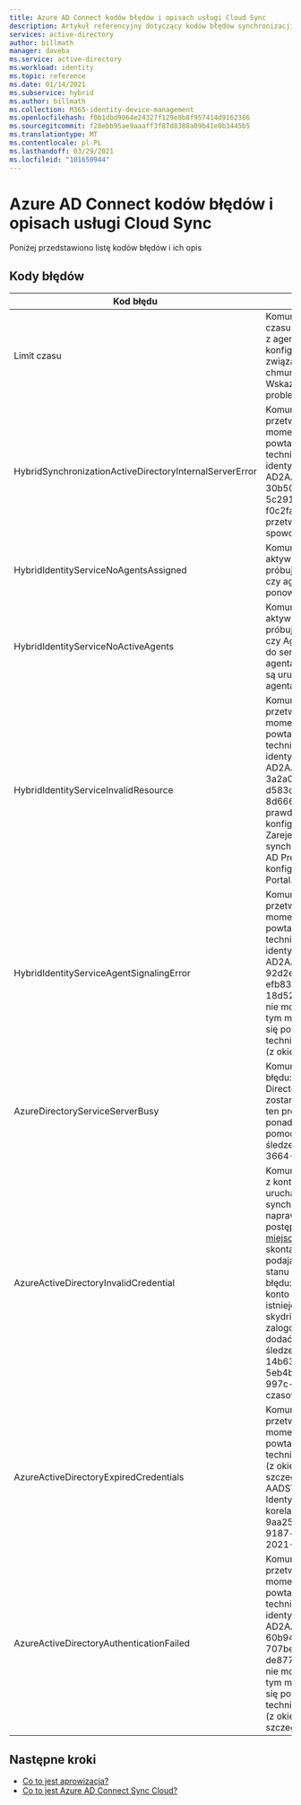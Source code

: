 ```yaml
---
title: Azure AD Connect kodów błędów i opisach usługi Cloud Sync
description: Artykuł referencyjny dotyczący kodów błędów synchronizacji w chmurze
services: active-directory
author: billmath
manager: daveba
ms.service: active-directory
ms.workload: identity
ms.topic: reference
ms.date: 01/14/2021
ms.subservice: hybrid
ms.author: billmath
ms.collection: M365-identity-device-management
ms.openlocfilehash: f0b1dbd9064e24327f129e8b8f957414d9162386
ms.sourcegitcommit: f28ebb95ae9aaaff3f87d8388a09b41e0b3445b5
ms.translationtype: MT
ms.contentlocale: pl-PL
ms.lasthandoff: 03/29/2021
ms.locfileid: "101650944"
---
```

# <a name="azure-ad-connect-cloud-sync-error-codes-and-descriptions"></a>Azure AD Connect kodów błędów i opisach usługi Cloud Sync
Poniżej przedstawiono listę kodów błędów i ich opis


## <a name="error-codes"></a>Kody błędów

|Kod błędu|Szczegóły|Scenariusz|Rozwiązanie|
|-----|-----|-----|-----|
|Limit czasu|Komunikat o błędzie: wykryto błąd limitu czasu żądania podczas kontaktowania się z agentem lokalnym i synchronizowania konfiguracji. Dodatkowe problemy związane z agentem synchronizacji w chmurze można znaleźć w temacie Wskazówki dotyczące rozwiązywania problemów.|Upłynął limit czasu żądania. Bieżąca wartość limitu czasu to 10 minut.|Zobacz nasze [wskazówki dotyczące rozwiązywania problemów](how-to-troubleshoot.md)|
|HybridSynchronizationActiveDirectoryInternalServerError|Komunikat o błędzie: nie można przetworzyć tego żądania w tym momencie. Jeśli ten problem będzie się powtarzać, skontaktuj się z pomocą techniczną i podaj następujący identyfikator zadania: AD2AADProvisioning. 30b500eaf9c643b2b78804e80c1421fe. 5c291d3c-d29f-4570-9d6b-f0c2fa3d5926. Dodatkowe szczegóły: przetwarzanie żądania HTTP spowodowało wyjątek. |Nie można przetworzyć parametrów odebranych w żądaniu Standard scim do żądania wyszukiwania.|Aby uzyskać szczegółowe informacje, sprawdź odpowiedź HTTP zwróconą przez właściwość "Response" tego wyjątku.|
|HybridIdentityServiceNoAgentsAssigned|Komunikat o błędzie: nie można odnaleźć aktywnego agenta dla domeny, którą próbujesz zsynchronizować. Sprawdź, czy agenci zostali usunięci. Jeśli tak, ponownie zainstaluj agenta ponownie.|Brak uruchomionych agentów. Prawdopodobnie agenci zostali usunięci. Zarejestruj nowego agenta.|"W tym przypadku nie będzie widoczny żaden Agent przypisany do domeny w portalu.|
|HybridIdentityServiceNoActiveAgents|Komunikat o błędzie: nie można odnaleźć aktywnego agenta dla domeny, którą próbujesz zsynchronizować. Sprawdź, czy Agent jest uruchomiony, przechodząc do serwera, na którym zainstalowano agenta, i sprawdź, czy w obszarze usługi są uruchomione "Microsoft Azure AD agenta synchronizacji w chmurze".|"Agenci nie nasłuchują punktu końcowego ServiceBus. [Agent znajduje się za zaporą, która nie zezwala na połączenia z usługą Service Bus](../../active-directory/manage-apps/application-proxy-configure-connectors-with-proxy-servers.md#use-the-outbound-proxy-server)|
|HybridIdentityServiceInvalidResource|Komunikat o błędzie: nie można przetworzyć tego żądania w tym momencie. Jeśli ten problem będzie się powtarzać, skontaktuj się z pomocą techniczną i podaj następujący identyfikator zadania: AD2AADProvisioning. 3a2a0d8418f34f54a03da5b70b1f7b0c. d583d090-9cd3-4d0a-aee6-8d666658c3e9. Dodatkowe szczegóły: prawdopodobnie wystąpił problem z konfiguracją synchronizacji z chmurą. Zarejestruj ponownie agenta synchronizacji chmury w domenie usługi AD Premium i uruchom ponownie konfigurację z poziomu witryny Azure Portal.|Nazwa zasobu musi być ustawiona tak, aby wiedział, z którym agentem skontaktował się.|Zarejestruj ponownie agenta synchronizacji chmury w domenie usługi AD Premium i uruchom ponownie konfigurację z poziomu witryny Azure Portal.|
|HybridIdentityServiceAgentSignalingError|Komunikat o błędzie: nie można przetworzyć tego żądania w tym momencie. Jeśli ten problem będzie się powtarzać, skontaktuj się z pomocą techniczną i podaj następujący identyfikator zadania: AD2AADProvisioning. 92d2e8750f37407fa2301c9e52ad7e9b. efb835ef-62e8-42e3-B495-18d5272eb3f9. Dodatkowe szczegóły: nie można przetworzyć tego żądania w tym momencie. Jeśli ten problem będzie się powtarzać, skontaktuj się z pomocą techniczną, podając identyfikator zadania (z okienka stanu konfiguracji).|Service Bus nie może wysłać komunikatu do agenta. Może to być awaria usługi Service Bus lub Agent nie odpowiada.|Jeśli ten problem będzie się powtarzać, skontaktuj się z pomocą techniczną, podając identyfikator zadania (z okienka stanu konfiguracji).|
|AzureDirectoryServiceServerBusy|Komunikat o błędzie: Wystąpił błąd. Kod błędu: 81. Opis błędu: Azure Active Directory jest obecnie zajęty. Ta operacja zostanie ponowiona automatycznie. Jeśli ten problem będzie się powtarzał przez ponad 24 godziny, skontaktuj się z pomocą techniczną. Identyfikator śledzenia: Nazwa serwera 8a4ab3b5-3664-4278-ab64-9cff37fd3f4f:|Azure Active Directory jest obecnie zajęta.|Jeśli ten problem będzie się powtarzał przez ponad 24 godziny, skontaktuj się z pomocą techniczną.|
|AzureActiveDirectoryInvalidCredential|Komunikat o błędzie: znaleziono problem z kontem usługi używanym do uruchamiania Azure AD Connect synchronizacji w chmurze. Możesz naprawić konto usługi w chmurze, postępując zgodnie z instrukcjami w [tym miejscu](./how-to-troubleshoot.md). Jeśli błąd będzie się powtarzać, skontaktuj się z pomocą techniczną, podając identyfikator zadania (z okienka stanu konfiguracji). Dodatkowe szczegóły błędu: CredentialsInvalid AADSTS50034: konto użytkownika {EmailHidden} nie istnieje w katalogu skydrive365.onmicrosoft.com. Aby zalogować się do tej aplikacji, należy dodać konto do katalogu. Identyfikator śledzenia: identyfikator korelacji 14b63033-3bc9-4bd4-b871-5eb4b3500200:57d93ed1-be4d-483c-997c-a3b6f03deb00 sygnatura czasowa: 2021-01-12 21:08:29Z |Ten błąd jest zgłaszany, gdy konto usługi synchronizacji ADToAADSyncServiceAccount nie istnieje w dzierżawie. Może to być spowodowane przypadkowym usunięciem konta.|Użyj [Repair-AADCloudSyncToolsAccount](reference-powershell.md#repair-aadcloudsynctoolsaccount) , aby naprawić konto usługi.|
|AzureActiveDirectoryExpiredCredentials|Komunikat o błędzie: nie można przetworzyć tego żądania w tym momencie. Jeśli ten problem będzie się powtarzać, skontaktuj się z pomocą techniczną, podając identyfikator zadania (z okienka stanu konfiguracji). Dodatkowe szczegóły błędu: CredentialsExpired AADSTS50055: hasło wygasło. Identyfikator śledzenia: identyfikator korelacji 989b1841-dbe5-49c9-ab6c-9aa25f7b0e00:1c69b196-1c3a-4381-9187-c84747807155 timestamp: 2021-01-12 20:59:31Z | Kod stanu odpowiedzi nie wskazuje sukcesu: 401 (Brak autoryzacji).|Poświadczenia konta usługi AAD Sync wygasły.|Możesz naprawić konto usługi w chmurze, postępując zgodnie z instrukcjami w https://go.microsoft.com/fwlink/?linkid=2150988 . Jeśli błąd będzie się powtarzać, skontaktuj się z pomocą techniczną, podając identyfikator zadania (z okienka stanu konfiguracji).  Dodatkowe szczegóły błędu: poświadczenia dzierżawy Azure Active Directory administracyjnych zostały wymienione dla tokenu OAuth, który wygasł. "|
|AzureActiveDirectoryAuthenticationFailed|Komunikat o błędzie: nie można przetworzyć tego żądania w tym momencie. Jeśli ten problem będzie się powtarzać, skontaktuj się z pomocą techniczną i podaj następujący identyfikator zadania: AD2AADProvisioning. 60b943e88f234db2b887f8cb91dee87c. 707be0d2-c6a9-405d-a3b9-de87761dc3ac. Dodatkowe szczegóły: nie można przetworzyć tego żądania w tym momencie. Jeśli ten problem będzie się powtarzać, skontaktuj się z pomocą techniczną, podając identyfikator zadania (z okienka stanu konfiguracji). Dodatkowe szczegóły błędu: UnexpectedError.|Nieznany błąd.|Jeśli ten problem będzie się powtarzać, skontaktuj się z pomocą techniczną, podając identyfikator zadania (z okienka stanu konfiguracji).|

## <a name="next-steps"></a>Następne kroki 

- [Co to jest aprowizacja?](what-is-provisioning.md)
- [Co to jest Azure AD Connect Sync Cloud?](what-is-cloud-sync.md)